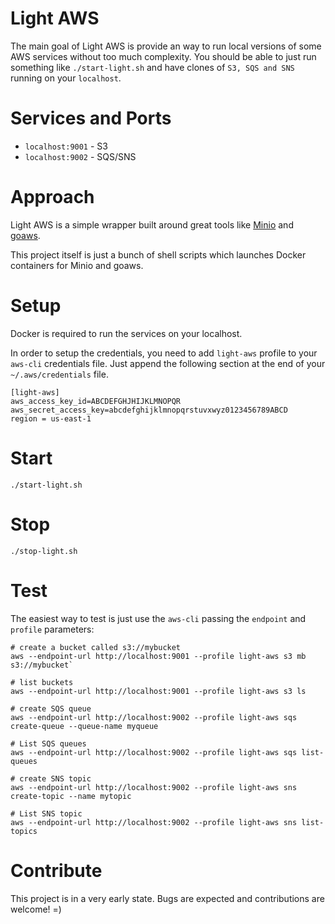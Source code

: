 # Light AWS

The main goal of Light AWS is provide an way to run local versions of some AWS services without too much complexity. You should be able to just run something like `./start-light.sh` and have clones of `S3, SQS and SNS` running on your `localhost`.

# Services and Ports

- `localhost:9001` - S3
- `localhost:9002` - SQS/SNS

# Approach

Light AWS is a simple wrapper built around great tools like [Minio](https://github.com/minio/minio) and [goaws](https://github.com/p4tin/goaws).

This project itself is just a bunch of shell scripts which launches Docker containers for Minio and goaws.

# Setup

Docker is required to run the services on your localhost.

In order to setup the credentials, you need to add `light-aws` profile to your `aws-cli` credentials file. Just append the following section at the end of your `~/.aws/credentials` file.

```
[light-aws]
aws_access_key_id=ABCDEFGHJHIJKLMNOPQR
aws_secret_access_key=abcdefghijklmnopqrstuvxwyz0123456789ABCD
region = us-east-1
```

# Start

```
./start-light.sh
```

# Stop

```
./stop-light.sh
```

# Test

The easiest way to test is just use the `aws-cli` passing the `endpoint` and `profile` parameters:

```
# create a bucket called s3://mybucket
aws --endpoint-url http://localhost:9001 --profile light-aws s3 mb s3://mybucket`

# list buckets
aws --endpoint-url http://localhost:9001 --profile light-aws s3 ls

# create SQS queue
aws --endpoint-url http://localhost:9002 --profile light-aws sqs create-queue --queue-name myqueue

# List SQS queues
aws --endpoint-url http://localhost:9002 --profile light-aws sqs list-queues

# create SNS topic
aws --endpoint-url http://localhost:9002 --profile light-aws sns create-topic --name mytopic

# List SNS topic
aws --endpoint-url http://localhost:9002 --profile light-aws sns list-topics
```

# Contribute

This project is in a very early state. Bugs are expected and contributions are welcome! =)
